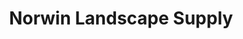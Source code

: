 ---
title: "Norwin Landscape Supply"
url: /north-huntingdon/norwin-landscape-supply/
shop: Baustoffe
---